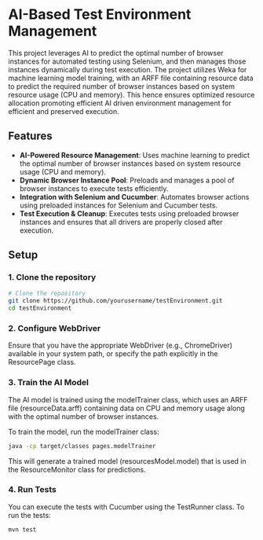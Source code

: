 # AI-Based Test Environment Management

This project leverages AI to predict the optimal number of browser instances for automated testing using Selenium, and then manages those instances dynamically during test execution. The project utilizes Weka for machine learning model training, with an ARFF file containing resource data to predict the required number of browser instances based on system resource usage (CPU and memory). This hence ensures optimized resource allocation promoting efficient AI driven environment management for efficient and preserved execution.

## Features

- **AI-Powered Resource Management**: Uses machine learning to predict the optimal number of browser instances based on system resource usage (CPU and memory).
- **Dynamic Browser Instance Pool**: Preloads and manages a pool of browser instances to execute tests efficiently.
- **Integration with Selenium and Cucumber**: Automates browser actions using preloaded instances for Selenium and Cucumber tests.
- **Test Execution & Cleanup**: Executes tests using preloaded browser instances and ensures that all drivers are properly closed after execution.

## Setup

### 1. Clone the repository
```bash
# Clone the repository
git clone https://github.com/yourusername/testEnvironment.git
cd testEnvironment
```

### 2. Configure WebDriver
Ensure that you have the appropriate WebDriver (e.g., ChromeDriver) available in your system path, or specify the path explicitly in the ResourcePage class.

### 3. Train the AI Model
The AI model is trained using the modelTrainer class, which uses an ARFF file (resourceData.arff) containing data on CPU and memory usage along with the optimal number of browser instances.

To train the model, run the modelTrainer class:
```bash
java -cp target/classes pages.modelTrainer
```
This will generate a trained model (resourcesModel.model) that is used in the ResourceMonitor class for predictions.

### 4.  Run Tests
You can execute the tests with Cucumber using the TestRunner class. To run the tests:
```bash
mvn test
```
